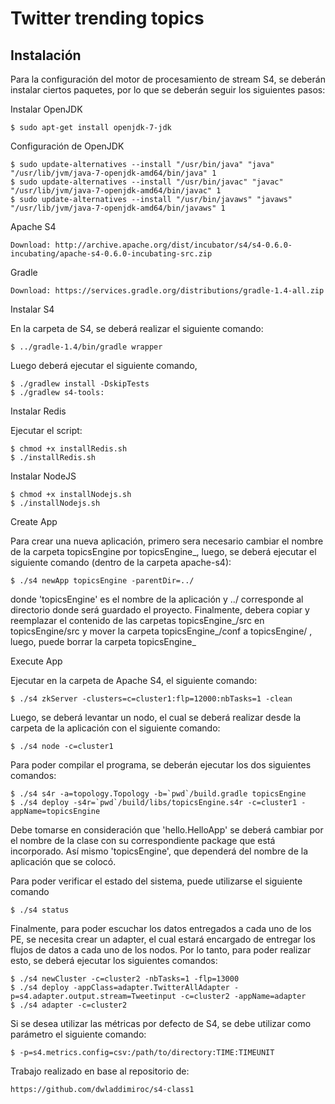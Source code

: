 # Twitter trending topics

Instalación
---
Para la configuración del motor de procesamiento de stream S4, se deberán instalar ciertos paquetes, por lo que se deberán seguir los siguientes pasos:

Instalar OpenJDK

	$ sudo apt-get install openjdk-7-jdk

Configuración de OpenJDK

	$ sudo update-alternatives --install "/usr/bin/java" "java" "/usr/lib/jvm/java-7-openjdk-amd64/bin/java" 1
	$ sudo update-alternatives --install "/usr/bin/javac" "javac" "/usr/lib/jvm/java-7-openjdk-amd64/bin/javac" 1
	$ sudo update-alternatives --install "/usr/bin/javaws" "javaws" "/usr/lib/jvm/java-7-openjdk-amd64/bin/javaws" 1

Apache S4

	Download: http://archive.apache.org/dist/incubator/s4/s4-0.6.0-incubating/apache-s4-0.6.0-incubating-src.zip

Gradle

	Download: https://services.gradle.org/distributions/gradle-1.4-all.zip

Instalar S4

En la carpeta de S4, se deberá realizar el siguiente comando:

	$ ../gradle-1.4/bin/gradle wrapper

Luego deberá ejecutar el siguiente comando,

	$ ./gradlew install -DskipTests
	$ ./gradlew s4-tools:

Instalar Redis

Ejecutar el script:

	$ chmod +x installRedis.sh
	$ ./installRedis.sh

Instalar NodeJS

	$ chmod +x installNodejs.sh
	$ ./installNodejs.sh


Create App

Para crear una nueva aplicación, primero sera necesario cambiar el nombre de la carpeta topicsEngine por topicsEngine_, luego, se deberá ejecutar el siguiente comando (dentro de la carpeta apache-s4):

	$ ./s4 newApp topicsEngine -parentDir=../

donde 'topicsEngine' es el nombre de la aplicación y ../ corresponde al directorio donde será guardado el proyecto. Finalmente, debera copiar y reemplazar el contenido de las carpetas topicsEngine_/src en topicsEngine/src y mover la carpeta topicsEngine_/conf a topicsEngine/ , luego, puede borrar la carpeta topicsEngine_


Execute App

Ejecutar en la carpeta de Apache S4, el siguiente comando:

	$ ./s4 zkServer -clusters=c=cluster1:flp=12000:nbTasks=1 -clean

Luego, se deberá levantar un nodo, el cual se deberá realizar desde la carpeta de la aplicación con el siguiente comando:

	$ ./s4 node -c=cluster1

Para poder compilar el programa, se deberán ejecutar los dos siguientes comandos:

	$ ./s4 s4r -a=topology.Topology -b=`pwd`/build.gradle topicsEngine
	$ ./s4 deploy -s4r=`pwd`/build/libs/topicsEngine.s4r -c=cluster1 -appName=topicsEngine

Debe tomarse en consideración que 'hello.HelloApp' se deberá cambiar por el nombre de la clase con su correspondiente package que está incorporado. Así mismo 'topicsEngine', que dependerá del nombre de la aplicación que se colocó.

Para poder verificar el estado del sistema, puede utilizarse el siguiente comando

	$ ./s4 status

Finalmente, para poder escuchar los datos entregados a cada uno de los PE, se necesita crear un adapter, el cual estará encargado de entregar los flujos de datos a cada uno de los nodos. Por lo tanto, para poder realizar esto, se deberá ejecutar los siguientes comandos:

	$ ./s4 newCluster -c=cluster2 -nbTasks=1 -flp=13000
	$ ./s4 deploy -appClass=adapter.TwitterAllAdapter -p=s4.adapter.output.stream=Tweetinput -c=cluster2 -appName=adapter
	$ ./s4 adapter -c=cluster2


Si se desea utilizar las métricas por defecto de S4, se debe utilizar como parámetro el siguiente comando:

	$ -p=s4.metrics.config=csv:/path/to/directory:TIME:TIMEUNIT

Trabajo realizado en base al repositorio de:

	https://github.com/dwladdimiroc/s4-class1